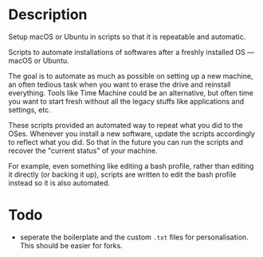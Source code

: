 # Description

Setup macOS or Ubuntu in scripts so that it is repeatable and automatic.

Scripts to automate installations of softwares after a freshly installed OS — macOS or Ubuntu.

The goal is to automate as much as possible on setting up a new machine, an often tedious task when you want to erase the drive and reinstall everything. Tools like Time Machine could be an alternative, but often time you want to start fresh without all the legacy stuffs like applications and settings, etc.

These scripts provided an automated way to repeat what you did to the OSes. Whenever you install a new software, update the scripts accordingly to reflect what you did. So that in the future you can run the scripts and recover the "current status" of your machine.

For example, even something like editing a bash profile, rather than editing it directly (or backing it up), scripts are written to edit the bash profile instead so it is also automated.

# Todo

- seperate the boilerplate and the custom `.txt` files for personalisation. This should be easier for forks.
